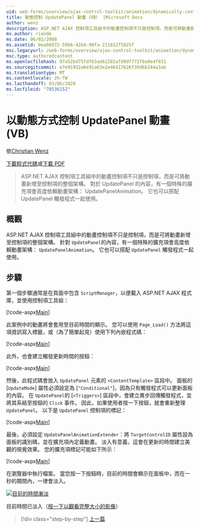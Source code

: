 ```yaml
---
uid: web-forms/overview/ajax-control-toolkit/animation/dynamically-controlling-updatepanel-animations-vb
title: 動態控制 UpdatePanel 動畫（VB） |Microsoft Docs
author: wenz
description: ASP.NET AJAX 控制項工具組中的動畫控制項不只是控制項，而是可將動畫新增至控制項的整個架構。 適用于 ... 的內容
ms.author: riande
ms.date: 06/02/2008
ms.assetid: bea66072-59b6-42b4-98fa-211812f5925f
msc.legacyurl: /web-forms/overview/ajax-control-toolkit/animation/dynamically-controlling-updatepanel-animations-vb
msc.type: authoredcontent
ms.openlocfilehash: 97a52bd75fdf63ad62282afd9df772f0a9e4f931
ms.sourcegitcommit: e7e91932a6e91a63e2e46417626f39d6b244a3ab
ms.translationtype: MT
ms.contentlocale: zh-TW
ms.lasthandoff: 03/06/2020
ms.locfileid: "78536152"
---
```

# <a name="dynamically-controlling-updatepanel-animations-vb"></a>以動態方式控制 UpdatePanel 動畫 (VB)

依[Christian Wenz](https://github.com/wenz)

[下載程式代碼](https://download.microsoft.com/download/9/3/f/93f8daea-bebd-4821-833b-95205389c7d0/UpdatePanelAnimation2.vb.zip)或[下載 PDF](https://download.microsoft.com/download/b/6/a/b6ae89ee-df69-4c87-9bfb-ad1eb2b23373/updatepanelanimation2VB.pdf)

> ASP.NET AJAX 控制項工具組中的動畫控制項不只是控制項，而是可將動畫新增至控制項的整個架構。 對於 UpdatePanel 的內容，有一個特殊的擴充項會高度依賴動畫架構： UpdatePanelAnimation。 它也可以搭配 UpdatePanel 觸發程式一起使用。

## <a name="overview"></a>概觀

ASP.NET AJAX 控制項工具組中的動畫控制項不只是控制項，而是可將動畫新增至控制項的整個架構。 針對 `UpdatePanel`的內容，有一個特殊的擴充項會高度依賴動畫架構： `UpdatePanelAnimation`。 它也可以搭配 `UpdatePanel` 觸發程式一起使用。

## <a name="steps"></a>步驟

第一個步驟通常是在頁面中包含 `ScriptManager`，以便載入 ASP.NET AJAX 程式庫，並使用控制項工具組：

[!code-aspx[Main](dynamically-controlling-updatepanel-animations-vb/samples/sample1.aspx)]

此案例中的動畫將會套用至目前時間的顯示。 您可以使用 `Page_Load()` 方法將這項資訊寫入標籤，或（為了簡單起見）使用下列內嵌程式碼：

[!code-aspx[Main](dynamically-controlling-updatepanel-animations-vb/samples/sample2.aspx)]

此外，也會建立觸發更新時間的按鈕：

[!code-aspx[Main](dynamically-controlling-updatepanel-animations-vb/samples/sample3.aspx)]

然後，此程式碼會放入 `UpdatePanel` 元素的 `<ContentTemplate>` 區段中。 面板的 [`UpdateMode`] 屬性必須設定為 [`"Conditional"`]，因為只有觸發程式可以更新面板的內容。 在 `UpdatePanel`的 [`<Triggers>`] 區段中，會建立異步回傳觸發程式，並將其系結至按鈕的 `Click` 事件。 因此，如果使用者按一下按鈕，就會重新整理 `UpdatePanel`。 以下是 `UpdatePanel` 控制項的標記：

[!code-aspx[Main](dynamically-controlling-updatepanel-animations-vb/samples/sample4.aspx)]

最後，必須設定 `UpdatePanelAnimationExtender`：將 `TargetControlID` 屬性設為面板的識別碼，並在擴充項內定義動畫。 淡入有意義，這會在更新的時間建立美觀的視覺效果。 您的擴充項標記可能如下所示：

[!code-aspx[Main](dynamically-controlling-updatepanel-animations-vb/samples/sample5.aspx)]

在瀏覽器中執行檔案。 當您按一下按鈕時，目前的時間會顯示在面板中，而在一秒的期間內，一律會淡入。

[![目前的時間漸淡](dynamically-controlling-updatepanel-animations-vb/_static/image2.png)](dynamically-controlling-updatepanel-animations-vb/_static/image1.png)

目前時間已淡入（[按一下以觀看完整大小的影像](dynamically-controlling-updatepanel-animations-vb/_static/image3.png)）

> [!div class="step-by-step"]
> [上一篇](animating-an-updatepanel-control-vb.md)
